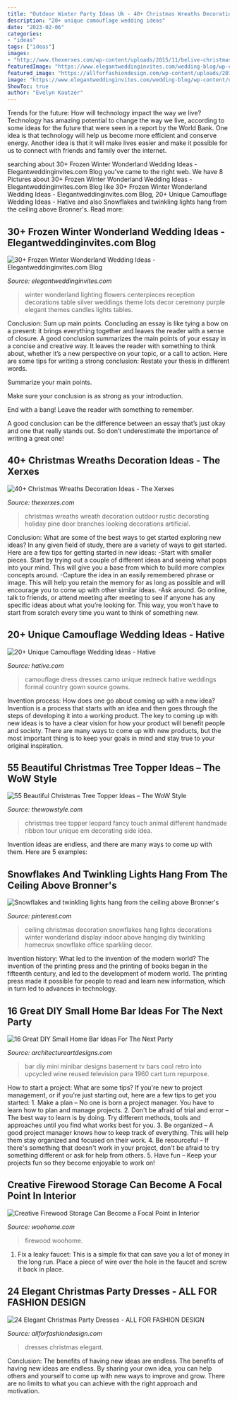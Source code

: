 ```yaml
---
title: "Outdoor Winter Party Ideas Uk - 40+ Christmas Wreaths Decoration Ideas"
description: "20+ unique camouflage wedding ideas"
date: "2023-02-06"
categories:
- "ideas"
tags: ["ideas"]
images:
- "http://www.thexerxes.com/wp-content/uploads/2015/11/belive-christmas-wreath.jpg"
featuredImage: "https://www.elegantweddinginvites.com/wedding-blog/wp-content/uploads/2020/08/tall-white-flower-winter-wedding-centerpieces-with-blue-lighting.jpg"
featured_image: "https://allforfashiondesign.com/wp-content/uploads/2013/11/t-20.jpg"
image: "https://www.elegantweddinginvites.com/wedding-blog/wp-content/uploads/2020/08/tall-white-flower-winter-wedding-centerpieces-with-blue-lighting.jpg"
ShowToc: true
author: "Evelyn Kautzer"
---
```



Trends for the future: How will technology impact the way we live?
Technology has amazing potential to change the way we live, according to some ideas for the future that were seen in a report by the World Bank. One idea is that technology will help us become more efficient and conserve energy. Another idea is that it will make lives easier and make it possible for us to connect with friends and family over the internet.

	

		
searching about 30+ Frozen Winter Wonderland Wedding Ideas - Elegantweddinginvites.com Blog you've came to the right web. We have 8 Pictures about 30+ Frozen Winter Wonderland Wedding Ideas - Elegantweddinginvites.com Blog like 30+ Frozen Winter Wonderland Wedding Ideas - Elegantweddinginvites.com Blog, 20+ Unique Camouflage Wedding Ideas - Hative and also Snowflakes and twinkling lights hang from the ceiling above Bronner&#039;s. Read more:
		
    
## 30+ Frozen Winter Wonderland Wedding Ideas - Elegantweddinginvites.com Blog

<img loading=lazy src="https://www.elegantweddinginvites.com/wedding-blog/wp-content/uploads/2020/08/tall-white-flower-winter-wedding-centerpieces-with-blue-lighting.jpg" onerror="this.onerror=null;this.src='https://tse1.mm.bing.net/th?id=OIP.eJAR99Y0jMbfk3gpztkYDgHaLI&amp;pid=15.1';" alt="30+ Frozen Winter Wonderland Wedding Ideas - Elegantweddinginvites.com Blog">

_Source: elegantweddinginvites.com_

>winter wonderland lighting flowers centerpieces reception decorations table silver weddings theme lots decor ceremony purple elegant themes candles lights tables. 

	

Conclusion: Sum up main points.
Concluding an essay is like tying a bow on a present: it brings everything together and leaves the reader with a sense of closure. A good conclusion summarizes the main points of your essay in a concise and creative way. It leaves the reader with something to think about, whether it’s a new perspective on your topic, or a call to action. Here are some tips for writing a strong conclusion:
 Restate your thesis in different words.

Summarize your main points.

Make sure your conclusion is as strong as your introduction.

End with a bang! Leave the reader with something to remember.

A good conclusion can be the difference between an essay that’s just okay and one that really stands out. So don’t underestimate the importance of writing a great one!

    
## 40+ Christmas Wreaths Decoration Ideas - The Xerxes

<img loading=lazy src="http://www.thexerxes.com/wp-content/uploads/2015/11/belive-christmas-wreath.jpg" onerror="this.onerror=null;this.src='https://tse1.mm.bing.net/th?id=OIP.maqXTt7C7mi65L2jpyQzLAHaKF&amp;pid=15.1';" alt="40+ Christmas Wreaths Decoration Ideas - The Xerxes">

_Source: thexerxes.com_

>christmas wreaths wreath decoration outdoor rustic decorating holiday pine door branches looking decorations artificial. 

	

Conclusion: What are some of the best ways to get started exploring new ideas?
In any given field of study, there are a variety of ways to get started. Here are a few tips for getting started in new ideas: 
-Start with smaller pieces. Start by trying out a couple of different ideas and seeing what pops into your mind. This will give you a base from which to build more complex concepts around. 
-Capture the idea in an easily remembered phrase or image. This will help you retain the memory for as long as possible and will encourage you to come up with other similar ideas. 
-Ask around. Go online, talk to friends, or attend meeting after meeting to see if anyone has any specific ideas about what you’re looking for. This way, you won’t have to start from scratch every time you want to think of something new.

    
## 20+ Unique Camouflage Wedding Ideas - Hative

<img loading=lazy src="http://hative.com/wp-content/uploads/2014/06/camouflage-wedding-ideas/3-camouflage-wedding-dress.jpg" onerror="this.onerror=null;this.src='https://tse1.mm.bing.net/th?id=OIP.hTpEcNAftSVr6QVZdrmEoQHaJ4&amp;pid=15.1';" alt="20+ Unique Camouflage Wedding Ideas - Hative">

_Source: hative.com_

>camouflage dress dresses camo unique redneck hative weddings formal country gown source gowns. 

	

Invention process: How does one go about coming up with a new idea?
Invention is a process that starts with an idea and then goes through the steps of developing it into a working product. The key to coming up with new ideas is to have a clear vision for how your product will benefit people and society. There are many ways to come up with new products, but the most important thing is to keep your goals in mind and stay true to your original inspiration.

    
## 55 Beautiful Christmas Tree Topper Ideas – The WoW Style

<img loading=lazy src="http://thewowstyle.com/wp-content/uploads/2014/11/554.jpg" onerror="this.onerror=null;this.src='https://tse4.mm.bing.net/th?id=OIP.NuZ9BB3Gbsa51AD9t2RFAQHaLG&amp;pid=15.1';" alt="55 Beautiful Christmas Tree Topper Ideas – The WoW Style">

_Source: thewowstyle.com_

>christmas tree topper leopard fancy touch animal different handmade ribbon tour unique em decorating side idea. 

	

Invention ideas are endless, and there are many ways to come up with them. Here are 5 examples:

    
## Snowflakes And Twinkling Lights Hang From The Ceiling Above Bronner&#039;s

<img loading=lazy src="https://i.pinimg.com/736x/4c/d1/2c/4cd12cf5e7ff077f0a8aded66578dd71--frozen-christmas-christmas-room.jpg" onerror="this.onerror=null;this.src='https://tse2.mm.bing.net/th?id=OIP.OMvINX_qEm_oY9f6XJVvvgHaHa&amp;pid=15.1';" alt="Snowflakes and twinkling lights hang from the ceiling above Bronner&#039;s">

_Source: pinterest.com_

>ceiling christmas decoration snowflakes hang lights decorations winter wonderland display indoor above hanging diy twinkling homecrux snowflake office sparkling decor. 

	

Invention history: What led to the invention of the modern world?
The invention of the printing press and the printing of books began in the fifteenth century, and led to the development of modern world. The printing press made it possible for people to read and learn new information, which in turn led to advances in technology.

    
## 16 Great DIY Small Home Bar Ideas For The Next Party

<img loading=lazy src="http://www.architectureartdesigns.com/wp-content/uploads/2015/05/446.jpg" onerror="this.onerror=null;this.src='https://tse3.mm.bing.net/th?id=OIP.M0w-zA2T5arNSAOYUalkOwHaLJ&amp;pid=15.1';" alt="16 Great DIY Small Home Bar Ideas For The Next Party">

_Source: architectureartdesigns.com_

>bar diy mini minibar designs basement tv bars cool retro into upcycled wine reused television para 1960 cart turn repurpose. 

	

How to start a project: What are some tips?
If you're new to project management, or if you're just starting out, here are a few tips to get you started: 1. Make a plan – No one is born a project manager. You have to learn how to plan and manage projects. 2. Don't be afraid of trial and error – The best way to learn is by doing. Try different methods, tools and approaches until you find what works best for you. 3. Be organized – A good project manager knows how to keep track of everything. This will help them stay organized and focused on their work. 4. Be resourceful – If there's something that doesn't work in your project, don't be afraid to try something different or ask for help from others. 5. Have fun – Keep your projects fun so they become enjoyable to work on!

    
## Creative Firewood Storage Can Become A Focal Point In Interior

<img loading=lazy src="https://www.woohome.com/wp-content/uploads/2015/11/firewood-storage-decor-woohome-8.jpg" onerror="this.onerror=null;this.src='https://tse4.mm.bing.net/th?id=OIP.qddjWyKQBP-Qz9JAm-4SzQHaJ4&amp;pid=15.1';" alt="Creative Firewood Storage Can Become a Focal Point in Interior">

_Source: woohome.com_

>firewood woohome. 

	

1. Fix a leaky faucet: This is a simple fix that can save you a lot of money in the long run. Place a piece of wire over the hole in the faucet and screw it back in place.

    
## 24 Elegant Christmas Party Dresses - ALL FOR FASHION DESIGN

<img loading=lazy src="https://allforfashiondesign.com/wp-content/uploads/2013/11/t-20.jpg" onerror="this.onerror=null;this.src='https://tse1.mm.bing.net/th?id=OIP.OOfGm-5jv73YLRolIhgzmgHaLd&amp;pid=15.1';" alt="24 Elegant Christmas Party Dresses - ALL FOR FASHION DESIGN">

_Source: allforfashiondesign.com_

>dresses christmas elegant. 

	

Conclusion: The benefits of having new ideas are endless.
The benefits of having new ideas are endless. By sharing your own idea, you can help others and yourself to come up with new ways to improve and grow. There are no limits to what you can achieve with the right approach and motivation.

